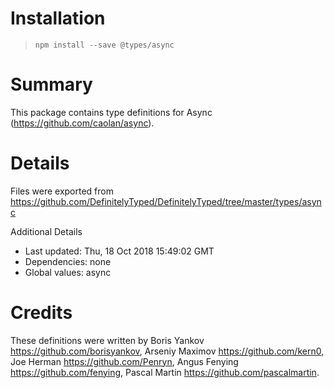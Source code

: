 # Installation
> `npm install --save @types/async`

# Summary
This package contains type definitions for Async (https://github.com/caolan/async).

# Details
Files were exported from https://github.com/DefinitelyTyped/DefinitelyTyped/tree/master/types/async

Additional Details
 * Last updated: Thu, 18 Oct 2018 15:49:02 GMT
 * Dependencies: none
 * Global values: async

# Credits
These definitions were written by Boris Yankov <https://github.com/borisyankov>, Arseniy Maximov <https://github.com/kern0>, Joe Herman <https://github.com/Penryn>, Angus Fenying <https://github.com/fenying>, Pascal Martin <https://github.com/pascalmartin>.
